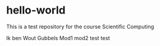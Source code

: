 # hello-world
This is a test repository for the course Scientific Computing

Ik ben Wout Gubbels
Mod1
mod2
test
test

